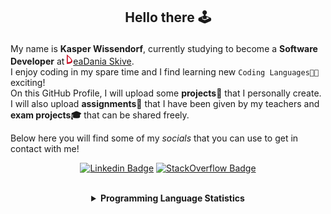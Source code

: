 ## <p align="center">Hello there 🕹️</p>

My name is **Kasper Wissendorf**, currently studying to become a **Software Developer** at [![Icon](/icons/Dania.png)eaDania Skive](https://eadania.com/). <br>
I enjoy coding in my spare time and I find learning new `Coding Languages👨‍💻` exciting!<br/>
On this GitHub Profile, I will upload some **projects🚧** that I personally create. I will also upload **assignments📝** that I have been given by my teachers and **exam projects🎓** that can be shared freely. 

Below here you will find some of my *socials* that you can use to get in contact with me! 

<div align="center">
  
[![Linkedin Badge](https://img.shields.io/badge/-LinkedIn-blue?style=flat-square&logo=Linkedin&logoColor=white)](https://www.linkedin.com/in/kasper-wissendorf-7279011b6/)
[![StackOverflow Badge](https://img.shields.io/badge/-Stack%20Overflow-FE7A16?style=flat-square&logo=Stack-Overflow&logoColor=white)](https://stackoverflow.com/users/18100435/kasper-wissendorf)
</div>

<br>
<details>
<summary align="center"><strong>Programming Language Statistics</strong></summary>
<br>
<div align="center">
<pre>
C++            | 24 hours 01 minutes
JavaScript     | 20 hours 24 minutes
Python         | 16 hours 21 minutes
C#             | 06 hours 23 minutes
CSS            | 03 hours 06 minutes
HTML           | 02 hours 28 minutes
Markdown       | 01 hours 48 minutes
TypeScript     | 00 hours 59 minutes
Lua            | 00 hours 47 minutes
SQL            | 00 hours 03 minutes
<sub>Last Updated: 04/25/2022 01:51:34</sub>
<sub>Data first recorded on 31th. January of 2022</sub>
</pre>
</div>
</details>